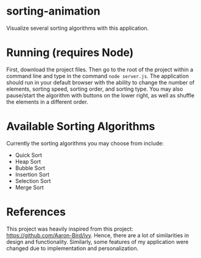 # sorting-animation
Visualize several sorting algorithms with this application.

# Running (requires Node)
First, download the project files. Then go to the root of the project within a command line and type in the command `node server.js`.
The application should run in your default browser with the ability to change the number of elements, sorting speed, sorting order, and sorting type.
You may also pause/start the algorithm with buttons on the lower right, as well as shuffle the elements in a different order.

# Available Sorting Algorithms
Currently the sorting algorithms you may choose from include: 
- Quick Sort
- Heap Sort
- Bubble Sort
- Insertion Sort
- Selection Sort
- Merge Sort

# References
This project was heavily inspired from this project: https://github.com/Aaron-Bird/ivy. Hence, there are a lot of similarities
in design and functionality. Similarly, some features of my application were changed due to implementation and personalization.
